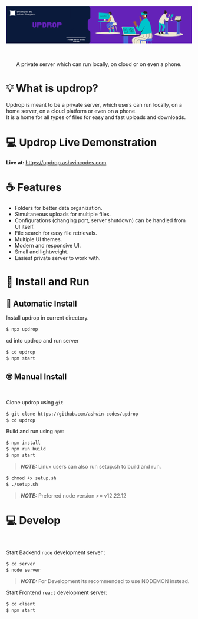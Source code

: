 <div align="center">
  <p align="center">
    <img src="./EXAMPLES/updrop.png" alt="Updrop Header" width="750px" />
  </p>
</div>
<br />
<div>
  <p align="center">
    A private server which can run locally, on cloud or on even a phone.
  </p>
</div>

# 💡 What is updrop?

Updrop is meant to be a private server, which users can run locally, on a home server, on a cloud platform or even on a phone.<br> It is a home for all types of files for easy and fast uploads and downloads.<br>

# 💻 Updrop Live Demonstration

<b>Live at: </b> https://updrop.ashwincodes.com

# ☕️ Features

-   Folders for better data organization.
-   Simultaneous uploads for multiple files.
-   Configurations (changing port, server shutdown) can be handled from UI itself.
-   File search for easy file retrievals.
-   Multiple UI themes.
-   Modern and responsive UI.
-   Small and lightweight.
-   Easiest private server to work with.

# 🕺 Install and Run

## 🤖 Automatic Install

Install updrop in current directory.

```bash
$ npx updrop
```

cd into updrop and run server

```bash
$ cd updrop
$ npm start
```

## 🤓 Manual Install

<br>

Clone updrop using `git`

```bash
$ git clone https://github.com/ashwin-codes/updrop
$ cd updrop
```

Build and run using `npm`:

```bash
$ npm install
$ npm run build
$ npm start
```

> **_NOTE:_** Linux users can also run setup.sh to build and run.

```bash
$ chmod +x setup.sh
$ ./setup.sh
```

> **_NOTE:_** Preferred node version >= v12.22.12

# 💻 Develop

<br>

Start Backend `node` development server :

```bash
$ cd server
$ node server
```

> **_NOTE:_** For Development its recommended to use NODEMON instead.

Start Frontend `react` development server:

```bash
$ cd client
$ npm start
```

